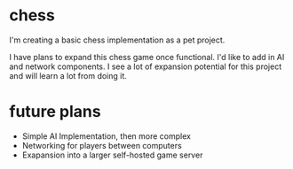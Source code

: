 # chess

I'm creating a basic chess implementation as a pet project.

I have plans to expand this chess game once functional. I'd
like to add in AI and network components. I see a lot of
expansion potential for this project and will learn a lot
from doing it.

# future plans

* Simple AI Implementation, then more complex
* Networking for players between computers
* Exapansion into a larger self-hosted game server
